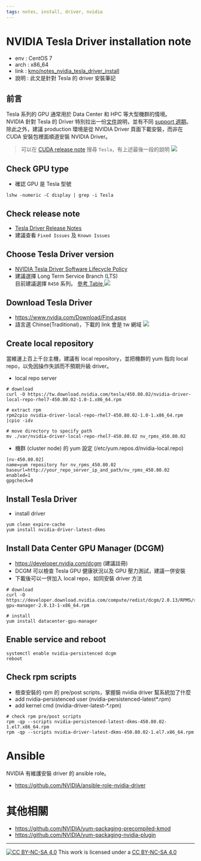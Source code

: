 ```yaml
---
tags: notes, install, driver, nvidia
---
```


# NVIDIA Tesla Driver installation note

- env :  CentOS 7 
- arch : x86_64
- link : [kmo/notes_nvidia_tesla_driver_install](https://hackmd.io/@kmo/notes_nvidia_tesla_driver_install)
- 說明 :  此文是針對 Tesla 的 driver 安裝筆記

## 前言

Tesla 系列的 GPU 通常用於 
Data Center 和 HPC 等大型機群的情境。  
NVIDIA 針對 Tesla 的 Driver 特別拉出一份[文件](https://docs.nvidia.com/datacenter/tesla/index.html)說明，並有不同 [support 週期](https://docs.nvidia.com/datacenter/tesla/tesla-software-lifecycle/index.html)。  
除此之外，建議 production 環境是從 NVIDIA Driver 頁面下載安裝，而非在 CUDA 安裝包裡面順道安裝 NVIDIA Driver。

> 可以在 [CUDA release note](https://docs.nvidia.com/cuda/cuda-toolkit-release-notes/index.html) 搜尋 `Tesla`，有上述最後一段的說明
![](https://i.imgur.com/ANzZM6d.png)



## Check GPU type
- 確認 GPU 是 Tesla 型號
```bash=
lshw -numeric -C display | grep -i Tesla
```

## Check release note
- [Tesla Driver Release Notes](https://docs.nvidia.com/datacenter/tesla/index.html)
- 建議查看 `Fixed Issues` 及 `Known Issues`

## Choose Tesla Driver version
- [NVIDIA Tesla Driver Software Lifecycle Policy](https://docs.nvidia.com/datacenter/tesla/tesla-software-lifecycle/index.html)
- 建議選擇 Long Term Service Branch (LTS)  
目前建議選擇 `R450` 系列。 [參考 Table ](https://docs.nvidia.com/datacenter/tesla/cuda-drivers-support/index.html)
![](https://i.imgur.com/2pWOGeg.png)

## Download Tesla Driver
- https://www.nvidia.com/Download/Find.aspx
- 語言選 Chinse(Traditional)，下載的 link 會是 tw 網域
![](https://i.imgur.com/DF8Eztx.png)


## Create local repository
當維運上百上千台主機，建議有 local repository，並把機群的 yum 指向 local repo，以免因操作失誤而不預期升級 driver。  

- local repo server 
```bash=
# download
curl -O https://tw.download.nvidia.com/tesla/450.80.02/nvidia-driver-local-repo-rhel7-450.80.02-1.0-1.x86_64.rpm

# extract rpm
rpm2cpio nvidia-driver-local-repo-rhel7-450.80.02-1.0-1.x86_64.rpm |cpio -idv

# move directory to specify path
mv ./var/nvidia-driver-local-repo-rhel7-450.80.02 nv_rpms_450.80.02
```
- 機群 (cluster node) 的 yum 設定 (/etc/yum.repos.d/nvidia-local.repo)
```bash=
[nv-450.80.02]
name=yum repository for nv_rpms_450.80.02
baseurl=http://your_repo_server_ip_and_path/nv_rpms_450.80.02
enabled=1
gpgcheck=0
```

## Install Tesla Driver
- install driver
```bash=
yum clean expire-cache
yum install nvidia-driver-latest-dkms
```


## Install Data Center GPU Manager (DCGM)
- https://developer.nvidia.com/dcgm (建議註冊)
- DCGM 可以檢查 Tesla GPU 健康狀況以及 GPU 壓力測試，建議一併安裝
- 下載後可以一併加入 local repo，如同安裝 driver 方法
```bash=
# download
curl -O https://developer.download.nvidia.com/compute/redist/dcgm/2.0.13/RPMS/x86_64/datacenter-gpu-manager-2.0.13-1-x86_64.rpm

# install 
yum install datacenter-gpu-manager
```

## Enable service and reboot

```bash=
systemctl enable nvidia-persistenced dcgm
reboot
```

## Check rpm scripts
- 檢查安裝的 rpm 的 pre/post scripts，掌握裝 nvidia driver 幫系統加了什麼
- add nvidia-persistenced user (nvidia-persistenced-latest*.rpm)
- add kernel cmd (nvidia-driver-latest-*.rpm)
```bash=
# check rpm pre/post scripts
rpm -qp --scripts nvidia-persistenced-latest-dkms-450.80.02-1.el7.x86_64.rpm
rpm -qp --scripts nvidia-driver-latest-dkms-450.80.02-1.el7.x86_64.rpm
```

# Ansible
NVIDIA 有維護安裝 driver 的 ansible role。
- https://github.com/NVIDIA/ansible-role-nvidia-driver

# 其他相關
- https://github.com/NVIDIA/yum-packaging-precompiled-kmod
- https://github.com/NVIDIA/yum-packaging-nvidia-plugin

---
[![CC BY-NC-SA 4.0][cc-by-nc-sa-image]][cc-by-nc-sa] This work is licensed under a [CC BY-NC-SA 4.0][cc-by-nc-sa]

[cc-by-nc-sa]: https://creativecommons.org/licenses/by-nc-sa/4.0
[cc-by-nc-sa-image]: https://licensebuttons.net/l/by-nc-sa/4.0/88x31.png